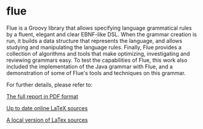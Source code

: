 # flue

Flue is a Groovy library that allows specifying language grammatical rules by a fluent, elegant and clear EBNF-like DSL. When the grammar creation is run, it builds a data structure that represents the language, and allows studying and manipulating the language rules. Finally, Flue provides a collection of algorithms and tools that make optimizing, investigating and reviewing grammars easy. To test the capabilities of Flue, this work also included the implementation of the Java grammar with Flue, and a demonstration of some of Flue's tools and techniques on this grammar.

For further details, please refer to:

[The full report in PDF format](Flue-report.pdf) 

[Up to date online LaTeX sources](https://www.overleaf.com/project/615b56838926f0e749c60279)

[A local version of LaTex sources](Flue-report-sources.zip)
